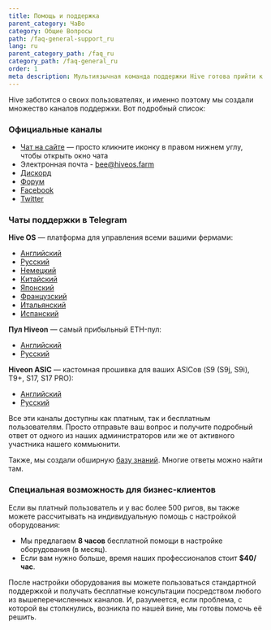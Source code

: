 ```yaml
---
title: Помощь и поддержка
parent_category: ЧаВо
category: Общие Вопросы
path: /faq-general-support_ru
lang: ru
parent_category_path: /faq_ru
category_path: /faq-general_ru
order: 1
meta description: Мультиязычная команда поддержки Hive готова прийти к вам на помощь в любое время - мы на связи 24/7.
---
```


Hive заботится о своих пользователях, и именно поэтому мы создали множество каналов поддержки. Вот подробный список:

### Официальные каналы
- [Чат на сайте](https://hiveos.farm) — просто кликните иконку в правом нижнем углу, чтобы открыть окно чата
- Электронная почта - bee@hiveos.farm
- [Дискорд](https://discord.gg/xr2jX8Z)
- [Форум](https://forum.hiveos.farm)
- [Facebook](https://www.facebook.com/hiveos/)
- [Twitter](https://twitter.com/hiveonofficial)

### Чаты поддержки в Telegram
**Hive OS** — платформа для управления всеми вашими фермами:
- [Английский](https://t.me/hiveoschat_en)
- [Русский](https://t.me/hiveoschat)
- [Немецкий](https://t.me/hiveoschat_ge)
- [Китайский](https://t.me/hiveoschat_cn)
- [Японский](https://t.me/hiveoschat_jp)
- [Французский](https://t.me/hiveoschat_fr)
- [Итальянский](https://t.me/hiveoschat_italia)
- [Испанский](https://t.me/hiveoschat_es)

**Пул Hiveon** — самый прибыльный ETH-пул:
- [Английский](https://t.me/hiveon_en)
- [Русский](https://t.me/hiveon_ru)

**Hiveon ASIC** — кастомная прошивка для ваших ASICов (S9 (S9j, S9i), T9+, S17, S17 PRO):
- [Английский](https://t.me/hiveonasic_en)   
- [Русский](https://t.me/hiveonasic)    

Все эти каналы доступны как платным, так и бесплатным пользователям. Просто отправьте ваш вопрос и получите подробный ответ от одного из наших администраторов или же от активного участника нашего коммьюнити.

Также, мы создали обширную [базу знаний](https://hiveos.farm/knowledge-base_ru). Многие ответы можно найти там.

### Специальная возможность для бизнес-клиентов
Если вы платный пользователь и у вас более 500 ригов, вы также можете рассчитывать на индивидуальную помощь с настройкой оборудования:
- Мы предлагаем **8 часов** бесплатной помощи в настройке оборудования (в месяц).
- Если вам нужно больше, время наших профессионалов стоит **$40/час**.

После настройки оборудования вы можете пользоваться стандартной поддержкой и получать бесплатные консультации посредством любого из вышеперечисленных каналов. И, разумеется, если проблема, с которой вы столкнулись, возникла по нашей вине, мы готовы помочь её решить.
